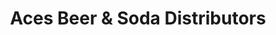 ---
title: "Aces Beer & Soda Distributors"
url: /brooklyn/aces-beer-und-soda-distributors/
shop: Großhandel
---